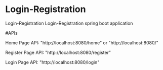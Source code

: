 # Login-Registration
Login-Registration
Login-Registration spring boot application

#APIs

Home Page API: "http://localhost:8080/home" or "http://localhost:8080/"

Register Page API: "http://localhost:8080/register"


Login Page API: "http://localhost:8080/login"
